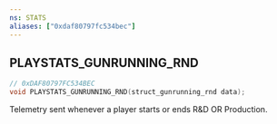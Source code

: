 ```yaml
---
ns: STATS
aliases: ["0xdaf80797fc534bec"]
---
```

## PLAYSTATS_GUNRUNNING_RND

```c
// 0xDAF80797FC534BEC
void PLAYSTATS_GUNRUNNING_RND(struct_gunrunning_rnd data);
```

Telemetry sent whenever a player starts or ends R&D OR Production.

